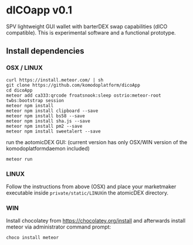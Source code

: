 # dICOapp v0.1

SPV lightweight GUI wallet with barterDEX swap capabilities (dICO compatible). This is experimental software and a functional prototype.


## Install dependencies

### OSX / LINUX

```
curl https://install.meteor.com/ | sh
git clone https://github.com/komodoplatform/dicoApp
cd dicoApp
meteor add ca333:qrcode froatsnook:sleep ostrio:meteor-root twbs:bootstrap session
meteor npm install
meteor npm install clipboard --save
meteor npm install bs58 --save
meteor npm install sha.js --save
meteor npm install pm2 --save
meteor npm install sweetalert --save
```

run the aotomicDEX GUI: (current version has only OSX/WIN version of the komodoplatformdaemon included)
```
meteor run
```

### LINUX

Follow the instructions from above (OSX) and place your marketmaker executable inside `private/static/LINUX`in the atomicDEX directory.

### WIN

Install chocolatey from https://chocolatey.org/install and afterwards install meteor via administrator command prompt:

`choco install meteor`
